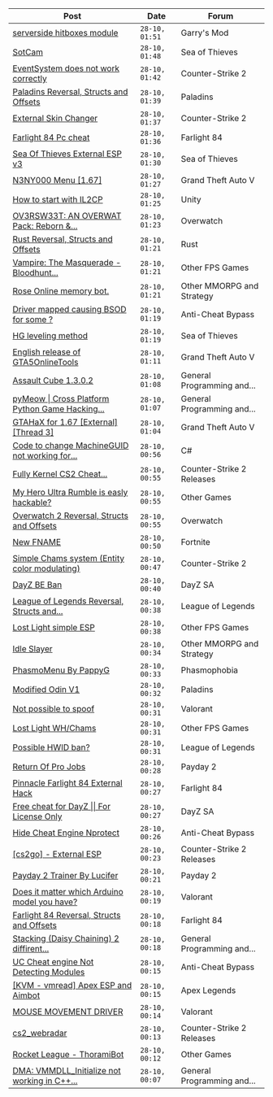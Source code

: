 |Post|Date|Forum|
|----|----|-----|
|[serverside hitboxes module](https://www.unknowncheats.me/forum/garry-s-mod/503462-serverside-hitboxes-module.html)|`28-10, 01:51`|Garry's Mod|
|[SotCam](https://www.unknowncheats.me/forum/sea-of-thieves/580178-sotcam.html)|`28-10, 01:48`|Sea of Thieves|
|[EventSystem does not work correctly](https://www.unknowncheats.me/forum/counter-strike-2-a/608141-eventsystem-correctly.html)|`28-10, 01:42`|Counter-Strike 2|
|[Paladins Reversal, Structs and Offsets](https://www.unknowncheats.me/forum/paladins/217341-paladins-reversal-structs-offsets.html)|`28-10, 01:39`|Paladins|
|[External Skin Changer](https://www.unknowncheats.me/forum/counter-strike-2-a/608175-external-skin-changer.html)|`28-10, 01:37`|Counter-Strike 2|
|[Farlight 84 Pc cheat](https://www.unknowncheats.me/forum/farlight-84-a/608284-farlight-84-pc-cheat.html)|`28-10, 01:36`|Farlight 84|
|[Sea Of Thieves External ESP v3](https://www.unknowncheats.me/forum/sea-of-thieves/382445-sea-thieves-external-esp-v3.html)|`28-10, 01:30`|Sea of Thieves|
|[N3NY000 Menu \[1.67\]](https://www.unknowncheats.me/forum/grand-theft-auto-v/488777-n3ny000-menu-1-67-a.html)|`28-10, 01:27`|Grand Theft Auto V|
|[How to start with IL2CP](https://www.unknowncheats.me/forum/unity/606475-start-il2cp.html)|`28-10, 01:25`|Unity|
|[OV3RSW33T: AN OVERWAT Pack: Reborn &...](https://www.unknowncheats.me/forum/overwatch/603412-ov3rsw33t-overwat-pack-reborn-recoded.html)|`28-10, 01:23`|Overwatch|
|[Rust Reversal, Structs and Offsets](https://www.unknowncheats.me/forum/rust/164256-rust-reversal-structs-offsets.html)|`28-10, 01:21`|Rust|
|[Vampire: The Masquerade - Bloodhunt...](https://www.unknowncheats.me/forum/other-fps-games/459115-vampire-masquerade-bloodhunt-reversal-structs-offsets.html)|`28-10, 01:21`|Other FPS Games|
|[Rose Online memory bot.](https://www.unknowncheats.me/forum/other-mmorpg-and-strategy/595390-rose-online-memory-bot.html)|`28-10, 01:21`|Other MMORPG and Strategy|
|[Driver mapped causing BSOD for some ?](https://www.unknowncheats.me/forum/anti-cheat-bypass/608283-driver-mapped-causing-bsod.html)|`28-10, 01:19`|Anti-Cheat Bypass|
|[HG leveling method](https://www.unknowncheats.me/forum/sea-of-thieves/600091-hg-leveling-method.html)|`28-10, 01:19`|Sea of Thieves|
|[English release of GTA5OnlineTools](https://www.unknowncheats.me/forum/grand-theft-auto-v/514060-english-release-gta5onlinetools.html)|`28-10, 01:11`|Grand Theft Auto V|
|[Assault Cube 1.3.0.2](https://www.unknowncheats.me/forum/general-programming-and-reversing/607529-assault-cube-1-3-0-2-a.html)|`28-10, 01:08`|General Programming and...|
|[pyMeow \| Cross Platform Python Game Hacking...](https://www.unknowncheats.me/forum/general-programming-and-reversing/517046-pymeow-cross-platform-python-game-hacking-library.html)|`28-10, 01:07`|General Programming and...|
|[GTAHaX for 1.67 \[External\] \[Thread 3\]](https://www.unknowncheats.me/forum/grand-theft-auto-v/461672-gtahax-1-67-external-thread-3-a.html)|`28-10, 01:04`|Grand Theft Auto V|
|[Code to change MachineGUID not working for...](https://www.unknowncheats.me/forum/c-/608282-code-change-machineguid-projects.html)|`28-10, 00:56`|C#|
|[Fully Kernel CS2 Cheat...](https://www.unknowncheats.me/forum/counter-strike-2-releases/606746-kernel-cs2-cheat-esp-aim-bhop-noflash-etc.html)|`28-10, 00:55`|Counter-Strike 2 Releases|
|[My Hero Ultra Rumble is easly hackable?](https://www.unknowncheats.me/forum/other-games/606873-hero-ultra-rumble-easly-hackable.html)|`28-10, 00:55`|Other Games|
|[Overwatch 2 Reversal, Structs and Offsets](https://www.unknowncheats.me/forum/overwatch/516727-overwatch-2-reversal-structs-offsets.html)|`28-10, 00:55`|Overwatch|
|[New FNAME](https://www.unknowncheats.me/forum/fortnite/607872-fname.html)|`28-10, 00:50`|Fortnite|
|[Simple Chams system (Entity color modulating)](https://www.unknowncheats.me/forum/counter-strike-2-a/608261-simple-chams-system-entity-color-modulating.html)|`28-10, 00:47`|Counter-Strike 2|
|[DayZ BE Ban](https://www.unknowncheats.me/forum/dayz-sa/608266-dayz-ban.html)|`28-10, 00:40`|DayZ SA|
|[League of Legends Reversal, Structs and...](https://www.unknowncheats.me/forum/league-of-legends/310587-league-legends-reversal-structs-offsets.html)|`28-10, 00:38`|League of Legends|
|[Lost Light simple ESP](https://www.unknowncheats.me/forum/other-fps-games/572943-lost-light-simple-esp.html)|`28-10, 00:38`|Other FPS Games|
|[Idle Slayer](https://www.unknowncheats.me/forum/other-mmorpg-and-strategy/583257-idle-slayer.html)|`28-10, 00:34`|Other MMORPG and Strategy|
|[PhasmoMenu By PappyG](https://www.unknowncheats.me/forum/phasmophobia/485776-phasmomenu-pappyg.html)|`28-10, 00:33`|Phasmophobia|
|[Modified Odin V1](https://www.unknowncheats.me/forum/paladins/585919-modified-odin-v1.html)|`28-10, 00:32`|Paladins|
|[Not possible to spoof](https://www.unknowncheats.me/forum/valorant/607819-spoof.html)|`28-10, 00:31`|Valorant|
|[Lost Light WH/Chams](https://www.unknowncheats.me/forum/other-fps-games/578225-lost-light-wh-chams.html)|`28-10, 00:31`|Other FPS Games|
|[Possible HWID ban?](https://www.unknowncheats.me/forum/league-of-legends/608093-hwid-ban.html)|`28-10, 00:31`|League of Legends|
|[Return Of Pro Jobs](https://www.unknowncheats.me/forum/payday-2-a/607985-return-pro-jobs.html)|`28-10, 00:28`|Payday 2|
|[Pinnacle Farlight 84 External Hack](https://www.unknowncheats.me/forum/farlight-84-a/608245-pinnacle-farlight-84-external-hack.html)|`28-10, 00:27`|Farlight 84|
|[Free cheat for DayZ \|\| For License Only](https://www.unknowncheats.me/forum/dayz-sa/565025-free-cheat-dayz-license.html)|`28-10, 00:27`|DayZ SA|
|[Hide Cheat Engine Nprotect](https://www.unknowncheats.me/forum/anti-cheat-bypass/605596-hide-cheat-engine-nprotect.html)|`28-10, 00:26`|Anti-Cheat Bypass|
|[\[cs2go\] - External ESP](https://www.unknowncheats.me/forum/counter-strike-2-releases/605464-cs2go-external-esp.html)|`28-10, 00:23`|Counter-Strike 2 Releases|
|[Payday 2 Trainer By Lucifer](https://www.unknowncheats.me/forum/payday-2-a/607962-payday-2-trainer-lucifer.html)|`28-10, 00:21`|Payday 2|
|[Does it matter which Arduino model you have?](https://www.unknowncheats.me/forum/valorant/608211-matter-arduino-model.html)|`28-10, 00:19`|Valorant|
|[Farlight 84 Reversal, Structs and Offsets](https://www.unknowncheats.me/forum/farlight-84-a/580566-farlight-84-reversal-structs-offsets.html)|`28-10, 00:18`|Farlight 84|
|[Stacking (Daisy Chaining) 2 diffirent...](https://www.unknowncheats.me/forum/general-programming-and-reversing/608004-stacking-daisy-chaining-2-diffirent-shields.html)|`28-10, 00:18`|General Programming and...|
|[UC Cheat engine Not Detecting Modules](https://www.unknowncheats.me/forum/anti-cheat-bypass/606482-uc-cheat-engine-detecting-modules.html)|`28-10, 00:15`|Anti-Cheat Bypass|
|[\[KVM - vmread\] Apex ESP and Aimbot](https://www.unknowncheats.me/forum/apex-legends/406426-kvm-vmread-apex-esp-aimbot.html)|`28-10, 00:15`|Apex Legends|
|[MOUSE MOVEMENT DRIVER](https://www.unknowncheats.me/forum/valorant/598337-mouse-movement-driver.html)|`28-10, 00:14`|Valorant|
|[cs2_webradar](https://www.unknowncheats.me/forum/counter-strike-2-releases/608052-cs2_webradar.html)|`28-10, 00:13`|Counter-Strike 2 Releases|
|[Rocket League - ThoramiBot](https://www.unknowncheats.me/forum/other-games/593885-rocket-league-thoramibot.html)|`28-10, 00:12`|Other Games|
|[DMA: VMMDLL_Initialize not working in C++...](https://www.unknowncheats.me/forum/general-programming-and-reversing/606573-dma-vmmdll_initialize-python.html)|`28-10, 00:07`|General Programming and...|
